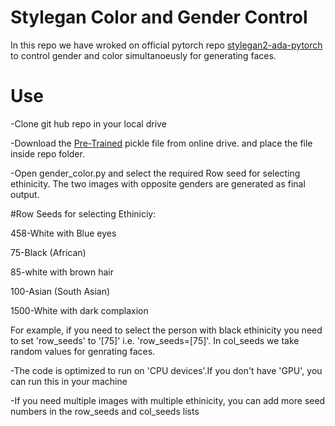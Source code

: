 # Stylegan Color and Gender Control
In  this repo we have wroked on official pytorch repo <a href="https://github.com/NVlabs/stylegan2-ada-pytorch.git" target="_blank">stylegan2-ada-pytorch</a> to control gender and color simultanoeusly for generating faces.
# Use
-Clone git hub repo in your local drive

-Download the <a href="https://nvlabs-fi-cdn.nvidia.com/stylegan2-ada-pytorch/pretrained/ffhq.pkl" target="_blank">Pre-Trained</a> pickle file from online drive. and place the file inside repo folder.

-Open gender_color.py and select the required Row seed for selecting ethinicity. The two images with opposite genders are generated as final output.

#Row Seeds for selecting Ethiniciy:

458-White with Blue eyes

75-Black (African)

85-white with brown hair

100-Asian (South Asian)

1500-White with dark complaxion

For example, if you need to select the person with  black ethinicity you need to set 'row_seeds' to '[75]' i.e. 'row_seeds=[75]'. In col_seeds we take random values for genrating faces.

-The code is optimized to run on 'CPU devices'.If you don't have 'GPU', you can run this in your machine 

-If you need multiple images with multiple ethinicity, you can add more seed numbers in the row_seeds and col_seeds lists
